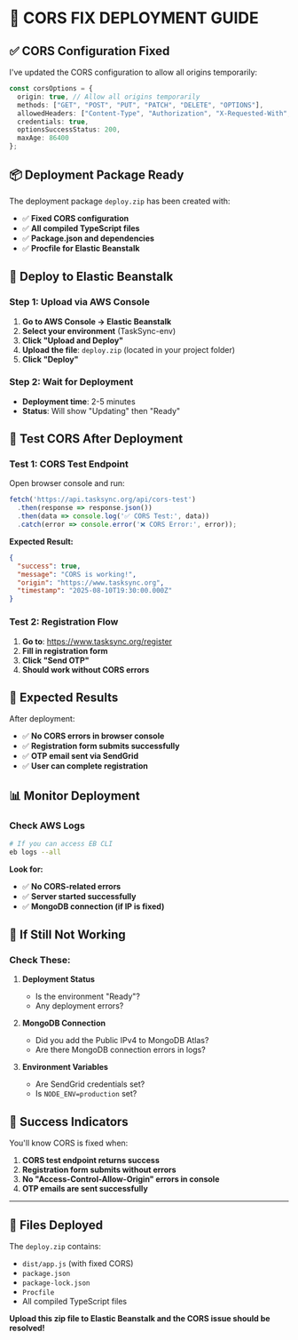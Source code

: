 # 🔧 CORS FIX DEPLOYMENT GUIDE

## ✅ **CORS Configuration Fixed**

I've updated the CORS configuration to allow all origins temporarily:

```typescript
const corsOptions = {
  origin: true, // Allow all origins temporarily
  methods: ["GET", "POST", "PUT", "PATCH", "DELETE", "OPTIONS"],
  allowedHeaders: ["Content-Type", "Authorization", "X-Requested-With", "Accept", "Origin"],
  credentials: true,
  optionsSuccessStatus: 200,
  maxAge: 86400
};
```

## 📦 **Deployment Package Ready**

The deployment package `deploy.zip` has been created with:
- ✅ **Fixed CORS configuration**
- ✅ **All compiled TypeScript files**
- ✅ **Package.json and dependencies**
- ✅ **Procfile for Elastic Beanstalk**

## 🚀 **Deploy to Elastic Beanstalk**

### **Step 1: Upload via AWS Console**

1. **Go to AWS Console → Elastic Beanstalk**
2. **Select your environment** (TaskSync-env)
3. **Click "Upload and Deploy"**
4. **Upload the file**: `deploy.zip` (located in your project folder)
5. **Click "Deploy"**

### **Step 2: Wait for Deployment**

- **Deployment time**: 2-5 minutes
- **Status**: Will show "Updating" then "Ready"

## 🧪 **Test CORS After Deployment**

### **Test 1: CORS Test Endpoint**

Open browser console and run:
```javascript
fetch('https://api.tasksync.org/api/cors-test')
  .then(response => response.json())
  .then(data => console.log('✅ CORS Test:', data))
  .catch(error => console.error('❌ CORS Error:', error));
```

**Expected Result:**
```json
{
  "success": true,
  "message": "CORS is working!",
  "origin": "https://www.tasksync.org",
  "timestamp": "2025-08-10T19:30:00.000Z"
}
```

### **Test 2: Registration Flow**

1. **Go to**: https://www.tasksync.org/register
2. **Fill in registration form**
3. **Click "Send OTP"**
4. **Should work without CORS errors**

## 🎯 **Expected Results**

After deployment:
- ✅ **No CORS errors in browser console**
- ✅ **Registration form submits successfully**
- ✅ **OTP email sent via SendGrid**
- ✅ **User can complete registration**

## 📊 **Monitor Deployment**

### **Check AWS Logs**
```bash
# If you can access EB CLI
eb logs --all
```

**Look for:**
- ✅ **No CORS-related errors**
- ✅ **Server started successfully**
- ✅ **MongoDB connection (if IP is fixed)**

## 🚨 **If Still Not Working**

### **Check These:**

1. **Deployment Status**
   - Is the environment "Ready"?
   - Any deployment errors?

2. **MongoDB Connection**
   - Did you add the Public IPv4 to MongoDB Atlas?
   - Are there MongoDB connection errors in logs?

3. **Environment Variables**
   - Are SendGrid credentials set?
   - Is `NODE_ENV=production` set?

## 🎉 **Success Indicators**

You'll know CORS is fixed when:
1. **CORS test endpoint returns success**
2. **Registration form submits without errors**
3. **No "Access-Control-Allow-Origin" errors in console**
4. **OTP emails are sent successfully**

---

## 📁 **Files Deployed**

The `deploy.zip` contains:
- `dist/app.js` (with fixed CORS)
- `package.json`
- `package-lock.json`
- `Procfile`
- All compiled TypeScript files

**Upload this zip file to Elastic Beanstalk and the CORS issue should be resolved!**
